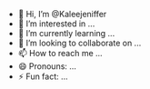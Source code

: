 - 👋 Hi, I’m @Kaleejeniffer
- 👀 I’m interested in ...
- 🌱 I’m currently learning ...
- 💞️ I’m looking to collaborate on ...
- 📫 How to reach me ...
- 😄 Pronouns: ...
- ⚡ Fun fact: ...

<!---
Kaleejeniffer/Kaleejeniffer is a ✨ special ✨ repository because its `README.md` (this file) appears on your GitHub profile.
You can click the Preview link to take a look at your changes.
--->
